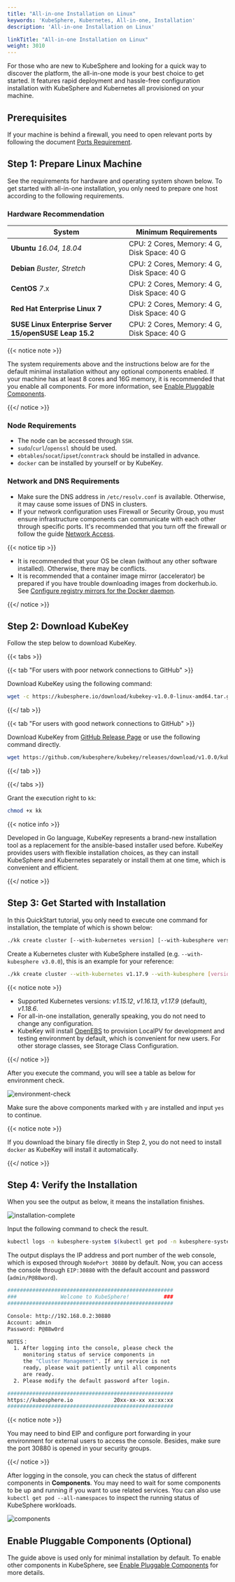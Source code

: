 ```yaml
---
title: "All-in-one Installation on Linux"
keywords: 'KubeSphere, Kubernetes, All-in-one, Installation'
description: 'All-in-one Installation on Linux'

linkTitle: "All-in-one Installation on Linux"
weight: 3010
---
```


For those who are new to KubeSphere and looking for a quick way to discover the platform, the all-in-one mode is your best choice to get started. It features rapid deployment and hassle-free configuration installation with KubeSphere and Kubernetes all provisioned on your machine.

## Prerequisites

If your machine is behind a firewall, you need to open relevant ports by following the document [Ports Requirement](../port-firewall).

## Step 1: Prepare Linux Machine

See the requirements for hardware and operating system shown below. To get started with all-in-one installation, you only need to prepare one host according to the following requirements.

### Hardware Recommendation

| System                                                 | Minimum Requirements                        |
| ------------------------------------------------------ | ------------------------------------------- |
| **Ubuntu** *16.04, 18.04*                              | CPU: 2 Cores, Memory: 4 G, Disk Space: 40 G |
| **Debian** *Buster, Stretch*                           | CPU: 2 Cores, Memory: 4 G, Disk Space: 40 G |
| **CentOS** *7*.x                                       | CPU: 2 Cores, Memory: 4 G, Disk Space: 40 G |
| **Red Hat Enterprise Linux 7**                         | CPU: 2 Cores, Memory: 4 G, Disk Space: 40 G |
| **SUSE Linux Enterprise Server 15/openSUSE Leap 15.2** | CPU: 2 Cores, Memory: 4 G, Disk Space: 40 G |

{{< notice note >}}

The system requirements above and the instructions below are for the default minimal installation without any optional components enabled. If your machine has at least 8 cores and 16G memory, it is recommended that you enable all components. For more information, see [Enable Pluggable Components](../../pluggable-components/).

{{</ notice >}}

### Node Requirements

- The node can be accessed through `SSH`.
- `sudo`/`curl`/`openssl` should be used.
- `ebtables`/`socat`/`ipset`/`conntrack` should be installed in advance.
- `docker` can be installed by yourself or by KubeKey.

### Network and DNS Requirements

- Make sure the DNS address in `/etc/resolv.conf` is available. Otherwise, it may cause some issues of DNS in clusters.
- If your network configuration uses Firewall or Security Group, you must ensure infrastructure components can communicate with each other through specific ports. It's recommended that you turn off the firewall or follow the guide [Network Access](https://github.com/kubesphere/kubekey/blob/master/docs/network-access.md).

{{< notice tip >}}

- It is recommended that your OS be clean (without any other software installed). Otherwise, there may be conflicts.
- It is recommended that a container image mirror (accelerator) be prepared if you have trouble downloading images from dockerhub.io. See [Configure registry mirrors for the Docker daemon](https://docs.docker.com/registry/recipes/mirror/#configure-the-docker-daemon).

{{</ notice >}}

## Step 2: Download KubeKey

Follow the step below to download KubeKey.

{{< tabs >}}

{{< tab "For users with poor network connections to GitHub" >}}

Download KubeKey using the following command:

```bash
wget -c https://kubesphere.io/download/kubekey-v1.0.0-linux-amd64.tar.gz -O - | tar -xz
```

{{</ tab >}}

{{< tab "For users with good network connections to GitHub" >}}

Download KubeKey from [GitHub Release Page](https://github.com/kubesphere/kubekey/releases/tag/v1.0.0) or use the following command directly.

```bash
wget https://github.com/kubesphere/kubekey/releases/download/v1.0.0/kubekey-v1.0.0-linux-amd64.tar.gz
```

{{</ tab >}}

{{</ tabs >}}

Grant the execution right to `kk`:

```bash
chmod +x kk
```

{{< notice info >}}

Developed in Go language, KubeKey represents a brand-new installation tool as a replacement for the ansible-based installer used before. KubeKey provides users with flexible installation choices, as they can install KubeSphere and Kubernetes separately or install them at one time, which is convenient and efficient.

{{</ notice >}}

## Step 3: Get Started with Installation

In this QuickStart tutorial, you only need to execute one command for installation, the template of which is shown below:

```bash
./kk create cluster [--with-kubernetes version] [--with-kubesphere version]
```

Create a Kubernetes cluster with KubeSphere installed (e.g. `--with-kubesphere v3.0.0`), this is an example for your reference:


```bash
./kk create cluster --with-kubernetes v1.17.9 --with-kubesphere [version]
```

{{< notice note >}}

- Supported Kubernetes versions: *v1.15.12*, *v1.16.13*, *v1.17.9* (default), *v1.18.6*.
- For all-in-one installation, generally speaking, you do not need to change any configuration.
- KubeKey will install [OpenEBS](https://openebs.io/) to provision LocalPV for development and testing environment by default, which is convenient for new users. For other storage classes, see Storage Class Configuration.

{{</ notice >}}

After you execute the command, you will see a table as below for environment check.

![environment-check](https://ap3.qingstor.com/kubesphere-website/docs/environment-check.png)

Make sure the above components marked with `y` are installed and input `yes` to continue.

{{< notice note >}}

If you download the binary file directly in Step 2, you do not need to install `docker` as KubeKey will install it automatically.

{{</ notice >}}

## Step 4: Verify the Installation

When you see the output as below, it means the installation finishes.

![installation-complete](https://ap3.qingstor.com/kubesphere-website/docs/Installation-complete.png)

Input the following command to check the result.

```bash
kubectl logs -n kubesphere-system $(kubectl get pod -n kubesphere-system -l app=ks-install -o jsonpath='{.items[0].metadata.name}') -f
```

The output displays the IP address and port number of the web console, which is exposed through `NodePort 30880` by default. Now, you can access the console through `EIP:30880` with the default account and password (`admin/P@88word`).

```bash
#####################################################
###              Welcome to KubeSphere!           ###
#####################################################

Console: http://192.168.0.2:30880
Account: admin
Password: P@88w0rd

NOTES：
  1. After logging into the console, please check the
     monitoring status of service components in
     the "Cluster Management". If any service is not
     ready, please wait patiently until all components
     are ready.
  2. Please modify the default password after login.

#####################################################
https://kubesphere.io             20xx-xx-xx xx:xx:xx
#####################################################
```

{{< notice note >}}

You may need to bind EIP and configure port forwarding in your environment for external users to access the console. Besides, make sure the port 30880 is opened in your security groups.

{{</ notice >}}

After logging in the console, you can check the status of different components in **Components**. You may need to wait for some components to be up and running if you want to use related services. You can also use `kubectl get pod --all-namespaces` to inspect the running status of KubeSphere workloads.

![components](https://ap3.qingstor.com/kubesphere-website/docs/components.png)

## Enable Pluggable Components (Optional)

The guide above is used only for minimal installation by default. To enable other components in KubeSphere, see [Enable Pluggable Components](../../pluggable-components/) for more details.
